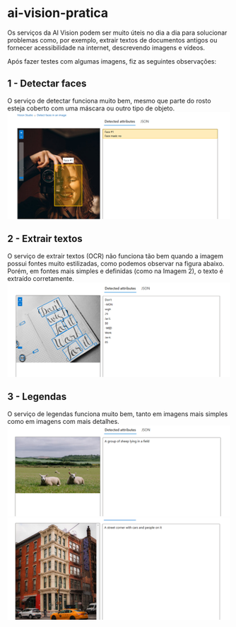 # ai-vision-pratica

Os serviços da AI Vision podem ser muito úteis no dia a dia para solucionar problemas como, por exemplo, extrair textos de documentos antigos ou fornecer acessibilidade na internet, descrevendo imagens e vídeos.

Após fazer testes com algumas imagens, fiz as seguintes observações:

## 1 - Detectar faces
O serviço de detectar funciona muito bem, mesmo que parte do rosto esteja coberto com uma máscara ou outro tipo de objeto.
![Print 1](https://raw.githubusercontent.com/biancassantos/ai-vision-pratica/refs/heads/main/inputs/print-1.png)

## 2 - Extrair textos
O serviço de extrair textos (OCR) não funciona tão bem quando a imagem possui fontes muito estilizadas, como podemos observar na figura abaixo. Porém, em fontes mais simples e definidas (como na Imagem 2), o texto é extraído corretamente.
![Print 2](https://raw.githubusercontent.com/biancassantos/ai-vision-pratica/refs/heads/main/inputs/print-2.png)

## 3 - Legendas
O serviço de legendas funciona muito bem, tanto em imagens mais simples como em imagens com mais detalhes.
![Print 3](https://raw.githubusercontent.com/biancassantos/ai-vision-pratica/refs/heads/main/inputs/print-3.png)
![Print 4](https://raw.githubusercontent.com/biancassantos/ai-vision-pratica/refs/heads/main/inputs/print-4.png)
